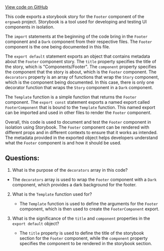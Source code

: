 [View code on GitHub](https://github.com/ergoplatform/ergoweb/stories/components/footer.stories.jsx)

This code exports a storybook story for the `Footer` component of the `ergoweb` project. Storybook is a tool used for developing and testing UI components in isolation. 

The `import` statements at the beginning of the code bring in the `Footer` component and a `Dark` component from their respective files. The `Footer` component is the one being documented in this file. 

The `export default` statement exports an object that contains metadata about the `Footer` component story. The `title` property specifies the title of the story, which is "Components/Footer". The `component` property specifies the component that the story is about, which is the `Footer` component. The `decorators` property is an array of functions that wrap the `Story` component, which is the component being documented. In this case, there is only one decorator function that wraps the `Story` component in a `Dark` component. 

The `Template` function is a simple function that returns the `Footer` component. The `export const` statement exports a named export called `FooterComponent` that is bound to the `Template` function. This named export can be imported and used in other files to render the `Footer` component. 

Overall, this code is used to document and test the `Footer` component in isolation using Storybook. The `Footer` component can be rendered with different props and in different contexts to ensure that it works as intended. The metadata provided in the exported object helps developers understand what the `Footer` component is and how it should be used.
## Questions: 
 1. What is the purpose of the `decorators` array in this code?
   - The `decorators` array is used to wrap the `Footer` component with a `Dark` component, which provides a dark background for the footer.

2. What is the `Template` function used for?
   - The `Template` function is used to define the arguments for the `Footer` component, which is then used to create the `FooterComponent` export.

3. What is the significance of the `title` and `component` properties in the `export default` object?
   - The `title` property is used to define the title of the storybook section for the `Footer` component, while the `component` property specifies the component to be rendered in the storybook section.